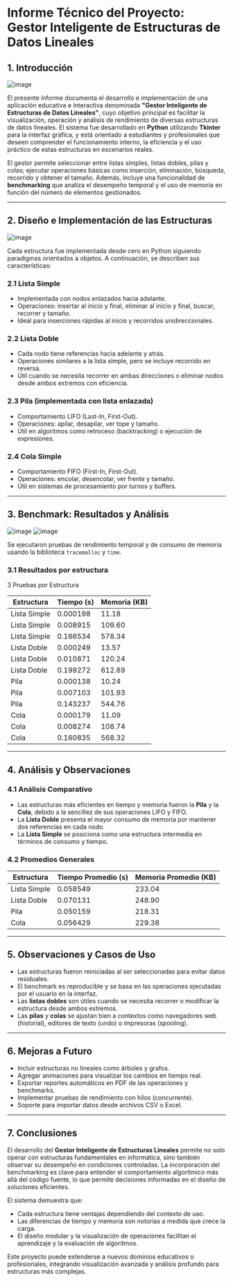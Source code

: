 # Informe Técnico del Proyecto: Gestor Inteligente de Estructuras de Datos Lineales

## 1. Introducción
![image](https://github.com/user-attachments/assets/5f690449-d434-4f9c-a1d5-7304928a6a55)

El presente informe documenta el desarrollo e implementación de una aplicación educativa e interactiva denominada **"Gestor Inteligente de Estructuras de Datos Lineales"**, cuyo objetivo principal es facilitar la visualización, operación y análisis de rendimiento de diversas estructuras de datos lineales. El sistema fue desarrollado en **Python** utilizando **Tkinter** para la interfaz gráfica, y está orientado a estudiantes y profesionales que deseen comprender el funcionamiento interno, la eficiencia y el uso práctico de estas estructuras en escenarios reales.

El gestor permite seleccionar entre listas simples, listas dobles, pilas y colas; ejecutar operaciones básicas como inserción, eliminación, búsqueda, recorrido y obtener el tamaño. Además, incluye una funcionalidad de **benchmarking** que analiza el desempeño temporal y el uso de memoria en función del número de elementos gestionados.

---

## 2. Diseño e Implementación de las Estructuras
![image](https://github.com/user-attachments/assets/b83fac7d-df6f-4627-bc57-25f0b9829731)

Cada estructura fue implementada desde cero en Python siguiendo paradigmas orientados a objetos. A continuación, se describen sus características:

### 2.1 Lista Simple
- Implementada con nodos enlazados hacia adelante.
- Operaciones: insertar al inicio y final, eliminar al inicio y final, buscar, recorrer y tamaño.
- Ideal para inserciones rápidas al inicio y recorridos unidireccionales.

### 2.2 Lista Doble
- Cada nodo tiene referencias hacia adelante y atrás.
- Operaciones similares a la lista simple, pero se incluye recorrido en reversa.
- Útil cuando se necesita recorrer en ambas direcciones o eliminar nodos desde ambos extremos con eficiencia.

### 2.3 Pila (implementada con lista enlazada)
- Comportamiento LIFO (Last-In, First-Out).
- Operaciones: apilar, desapilar, ver tope y tamaño.
- Útil en algoritmos como retroceso (backtracking) o ejecución de expresiones.

### 2.4 Cola Simple
- Comportamiento FIFO (First-In, First-Out).
- Operaciones: encolar, desencolar, ver frente y tamaño.
- Útil en sistemas de procesamiento por turnos y buffers.

---

## 3. Benchmark: Resultados y Análisis
![image](https://github.com/user-attachments/assets/632a5c2a-97a1-445d-9cdc-db627c6c3c7c)
![image](https://github.com/user-attachments/assets/5614515d-8f7b-49eb-b147-a31acab82333)


Se ejecutaron pruebas de rendimiento temporal y de consumo de memoria usando la biblioteca `tracemalloc` y `time`.

### 3.1 Resultados por estructura
  3  Pruebas por Estructura

| Estructura     | Tiempo (s) | Memoria (KB) |
|----------------|------------|---------------|
| Lista Simple   | 0.000198   | 11.18         |
| Lista Simple   | 0.008915   | 109.60        |
| Lista Simple   | 0.166534   | 578.34        |
| Lista Doble    | 0.000249   | 13.57         |
| Lista Doble    | 0.010871   | 120.24        |
| Lista Doble    | 0.199272   | 612.89        |
| Pila           | 0.000138   | 10.24         |
| Pila           | 0.007103   | 101.93        |
| Pila           | 0.143237   | 544.76        |
| Cola           | 0.000179   | 11.09         |
| Cola           | 0.008274   | 108.74        |
| Cola           | 0.160835   | 568.32        |

---

## 4. Análisis y Observaciones

### 4.1 Análisis Comparativo

- Las estructuras más eficientes en tiempo y memoria fueron la **Pila** y la **Cola**, debido a la sencillez de sus operaciones LIFO y FIFO.
- La **Lista Doble** presenta el mayor consumo de memoria por mantener dos referencias en cada nodo.
- La **Lista Simple** se posiciona como una estructura intermedia en términos de consumo y tiempo.

### 4.2 Promedios Generales

| Estructura     | Tiempo Promedio (s) | Memoria Promedio (KB) |
|----------------|---------------------|-------------------------|
| Lista Simple   | 0.058549            | 233.04                  |
| Lista Doble    | 0.070131            | 248.90                  |
| Pila           | 0.050159            | 218.31                  |
| Cola           | 0.056429            | 229.38                  |

---

## 5. Observaciones y Casos de Uso

- Las estructuras fueron reiniciadas al ser seleccionadas para evitar datos residuales.
- El benchmark es reproducible y se basa en las operaciones ejecutadas por el usuario en la interfaz.
- Las **listas dobles** son útiles cuando se necesita recorrer o modificar la estructura desde ambos extremos.
- Las **pilas** y **colas** se ajustan bien a contextos como navegadores web (historial), editores de texto (undo) o impresoras (spooling).

---

## 6. Mejoras a Futuro

- Incluir estructuras no lineales como árboles y grafos.
- Agregar animaciones para visualizar los cambios en tiempo real.
- Exportar reportes automáticos en PDF de las operaciones y benchmarks.
- Implementar pruebas de rendimiento con hilos (concurrente).
- Soporte para importar datos desde archivos CSV o Excel.

---

## 7. Conclusiones

El desarrollo del **Gestor Inteligente de Estructuras Lineales** permite no solo operar con estructuras fundamentales en informática, sino también observar su desempeño en condiciones controladas. La incorporación del benchmarking es clave para entender el comportamiento algorítmico más allá del código fuente, lo que permite decisiones informadas en el diseño de soluciones eficientes.

El sistema demuestra que:
- Cada estructura tiene ventajas dependiendo del contexto de uso.
- Las diferencias de tiempo y memoria son notorias a medida que crece la carga.
- El diseño modular y la visualización de operaciones facilitan el aprendizaje y la evaluación de algoritmos.

Este proyecto puede extenderse a nuevos dominios educativos o profesionales, integrando visualización avanzada y análisis profundo para estructuras más complejas.
